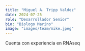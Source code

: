 ```yaml
---
title: "Miguel A. Tripp Valdez"
date: 2024-07-25
role: "Desarrollador Senior"
bio: "Biologo Marino"
image: "images/team/mike.jpeg"
---
```


Cuenta con experiencia en RNAseq